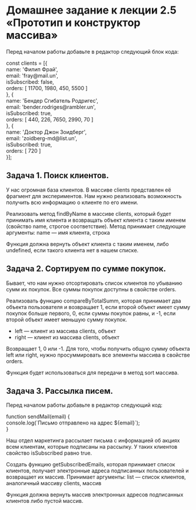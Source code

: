<h1>Домашнее задание к лекции 2.5 «Прототип и конструктор массива»</h1>
<p>Перед началом работы добавьте в редактор следующий блок кода:</p>
<p>
  const clients = [{<br>
      name: 'Филип Фрай',<br>
      email: 'fray@mail.un',<br>
      isSubscribed: false,<br>
      orders: [ 11700, 1980, 450, 5500 ]<br>
    }, {<br>
      name: 'Бендер Сгибатель Родригес',<br>
      email: 'bender.rodriges@rambler.un',<br>
      isSubscribed: true,<br>
      orders: [ 440, 226, 7650, 2990, 70 ]<br>
    }, {<br>
      name: 'Доктор Джон Зоидберг',<br>
      email: 'zoidberg-md@list.un',<br>
      isSubscribed: true,<br>
      orders: [ 720 ]<br>
    }];
</p>
    
<h2>Задача 1. Поиск клиентов.</h2>
<p>У нас огромная база клиентов. В массиве clients представлен её фрагмент для экспериментов. Нам нужно реализовать возможность получить всю информацию о клиенте по его имени.</p>
<p>Реализовать метод findByName в массиве clients, который будет принимать имя клиента и возвращать объект клиента с таким именем (свойство name, строгое соответствие). Метод принимает следующие аргументы: name — имя клиента, строка</p>
<p>Функция должна вернуть объект клиента с таким именем, либо undefined, если такого клиента нет в нашем списке.</p>

<h2>Задача 2. Сортируем по сумме покупок.</h2>
<p>Бывает, что нам нужно отсортировать список клиентов по убыванию сумм их покупок. Все суммы покупок доступны в свойстве orders.</p>
<p>Реализовать функцию compareByTotalSumm, которая принимает два объекта пользователя и возвращает 1, если второй объект имеет сумму покупок больше первого, 0, если суммы покупок равны, и -1, если второй объект имеет меньшую сумму покупок.</p>
<ul>
  <li>left — клиент из массива clients, объект</li>
  <li>right — клиент из массива clients, объект</li>
</ul>
<p>Возвращает 1, 0 или -1. Для того, чтобы получить общую сумму объекта left или right, нужно просуммировать все элементы массива в свойстве orders.</p>
<p>Функция будет использоваться для передачи в метод sort массива.</p>

<h2>Задача 3. Рассылка писем.</h2>
<p>Перед началом работы добавьте в редактор следующий код:</p>
<p>
  function sendMail(email) {<br>
  console.log(`Письмо отправлено на адрес ${email}`);<br>
}
</p>
<p>Наш отдел маркетинга рассылает письма с информацией об акциях всем клиентам, которые подписаны на рассылку. У таких клиентов свойство isSubscribed равно true.</p>
<p>Создать функцию getSubscribedEmails, которая принимает список клиентов, получает электронные адреса подписанных пользователей и возвращает их массив. Принимает аргументы: list — список клиентов, аналогичный массиву clients, массив</p>
<p>Функция должна вернуть массив электронных адресов подписанных клиентов либо пустой массив.</p>